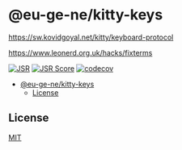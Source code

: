 # @eu-ge-ne/kitty-keys

https://sw.kovidgoyal.net/kitty/keyboard-protocol

https://www.leonerd.org.uk/hacks/fixterms

[![JSR](https://jsr.io/badges/@eu-ge-ne/kitty-keys)](https://jsr.io/@eu-ge-ne/kitty-keys)
[![JSR Score](https://jsr.io/badges/@eu-ge-ne/kitty-keys/score)](https://jsr.io/@eu-ge-ne/kitty-keys)
[![codecov](https://codecov.io/gh/eu-ge-ne/kitty-keys/graph/badge.svg?token=AH09FY4Y9O)](https://codecov.io/gh/eu-ge-ne/kitty-keys)

- [@eu-ge-ne/kitty-keys](#eu-ge-nekitty-keys)
  - [License](#license)

## License

[MIT](https://choosealicense.com/licenses/mit)
